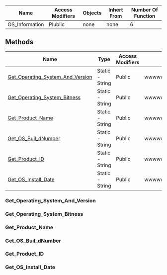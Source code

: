 

| Name | Access Modifiers | Objects | Inhert From | Number Of Function |
| ---- | ---------------- | ------- | ----------- | ------------------ |
| OS_Information |      Plublic     | none |    none     |        6           |

## Methods

| Name | Type | Access Modifiers | Description |
| ---- | ---- | ---------------- | ----------- |
| [Get_Operating_System_And_Version]() | Static - String | Public | wwwwwwwwwwwwwwww |
| [Get_Operating_System_Bitness]() | Static - String | Public | wwwwwwwwwwwwwwww |
| [Get_Product_Name]() | Static - String | Public | wwwwwwwwwwwwwwww |
| [Get_OS_Buil_dNumber]() | Static - String | Public | wwwwwwwwwwwwwwww |
| [Get_Product_ID]() | Static - String | Public | wwwwwwwwwwwwwwww |
| [Get_OS_Install_Date]() | Static - String | Public | wwwwwwwwwwwwwwww |


### Get_Operating_System_And_Version


### Get_Operating_System_Bitness


### Get_Product_Name



### Get_OS_Buil_dNumber




### Get_Product_ID




### Get_OS_Install_Date


